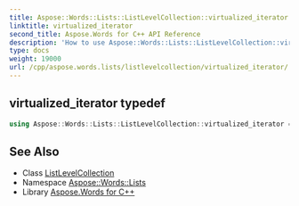 ```yaml
---
title: Aspose::Words::Lists::ListLevelCollection::virtualized_iterator typedef
linktitle: virtualized_iterator
second_title: Aspose.Words for C++ API Reference
description: 'How to use Aspose::Words::Lists::ListLevelCollection::virtualized_iterator typedef of Aspose::Words::Lists::ListLevelCollection class in C++.'
type: docs
weight: 19000
url: /cpp/aspose.words.lists/listlevelcollection/virtualized_iterator/
---
```

## virtualized_iterator typedef




```cpp
using Aspose::Words::Lists::ListLevelCollection::virtualized_iterator =  typename iterator_holder_type::virtualized_iterator
```

## See Also

* Class [ListLevelCollection](../)
* Namespace [Aspose::Words::Lists](../../)
* Library [Aspose.Words for C++](../../../)
